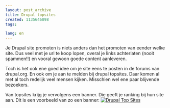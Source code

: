 ```yaml
---
layout: post_archive
title: Drupal topsites
created: 1135646898
tags:

lang: en
---
```

Je Drupal site promoten is niets anders dan het promoten van eender welke site. Dus veel met je url te koop lopen, overal je links achterlaten (nooit spammen!!) en vooral gewoon goede content aanleveren. 

Toch is het ook ene goed idee om je site eens te posten in de forums van drupal.org. En ook om je aan te melden bij drupal topsites. Daar komen al met al toch redelijk veel mensen kijken. Misschien wel ene paar blijvende bezoekers.

Van topsites krijg je vervolgens een banner. Die geeft je ranking bij hun site aan. Dit is een voorbeeld van zo een banner:
<a href="http://top.drupalsites.com/">
<img src="http://top.drupalsites.com/button.php?u=Ber" alt="Drupal Top Sites" border="0" />
</a><!--break-->
